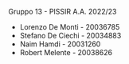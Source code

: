 Gruppo 13 - PISSIR A.A. 2022/23

- Lorenzo De Monti - 20036785
- Stefano De Ciechi - 20034883
- Naim Hamdi - 20031260
- Robert Melente - 20038626

